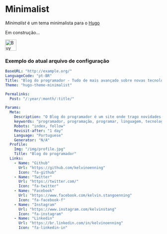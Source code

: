 # Minimalist

*Minimalist* é um tema minimalista para o [Hugo](https://gohugo.io/)

Em construção...

<a href='https://ko-fi.com/G2G1S9O1' target='_blank'><img height='36' style='border:0px;height:36px;' src='https://az743702.vo.msecnd.net/cdn/kofi2.png?v=0' border='0' alt='Buy Me a Coffee at ko-fi.com' /></a>

### Exemplo do atual arquivo de configuração

```yml
BaseURL: "http://example.org/"
LanguageCode: "pt-BR"
Title: "Blog do programador - Tudo de mais avançado sobre novas tecnologias!"
Theme: "hugo-theme-minimalist"

Permalinks:
  Post: "/:year/:month/:title/"

Params:
  Meta:
    Description: "O Blog do programador é um site onde trago novidades e testes sobre as tecnologias atuais, melhorias de desempenho, novidades de atualizações em geral."
    keywords: "programador, programação, programar, linguagem, tecnologia, nodejs, go, golang, hugo, aws, lambda, dynamo, sqs, sns, ec2, kubernetes, db, database, banco de dados, benchmark, desempenho, otimização, melhoria, design, pattern, design pattern, vuejs, react, ember"
    Robots: "index, follow"
    Revisit-after: "1 day"
    Language: "Portuguese"
    Generator: "N/A"
  Profile:
    Img: "/img/profile.jpg"
    Title: "Blog do programador"
  Links:
    - Name: "Github"
      Url: "https://github.com/kelvinoenning"
      Icon: "fa-github"
    - Name: "Twitter"
      Url: "https://twitter.com/"
      Icon: "fa-twitter"
    - Name: "Facebook"
      Url: "https://www.facebook.com/kelvin.stangoenning"
      Icon: "fa-facebook-f"
    - Name: "Instagram"
      Url: "https://www.instagram.com/kelvinstang"
      Icon: "fa-instagram"
    - Name: "Linkedin"
      Url: "https://br.linkedin.com/in/kelvinoenning"
      Icon: "fa-linkedin-in"
```
